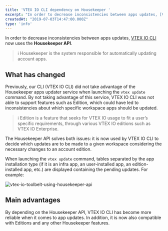 ```yaml
---
title: 'VTEX IO CLI dependency on Housekeeper '
excerpt: "In order to decrease inconsistencies between apps updates, [VTEX IO CLI](https://github.com/vtex/toolbelt) now uses the __Housekeeper API__.  "
createdAt: "2019-07-03T14:47:00.000Z"
type: 'info'
---
```

In order to decrease inconsistencies between apps updates, [VTEX IO CLI](https://github.com/vtex/toolbelt) now uses the __Housekeeper API__.  

> ℹ️ Housekeeper is the system responsible for automatically updating account apps.

## What has changed

Previously, our CLI (VTEX IO CLI) did not take advantage of the Housekeeper apps updater service when launching the `vtex update` command. By not taking advantage of this service, VTEX IO CLI was not able to support features such as Edition, which could have led to inconsistencies about which specific workspace apps should be updated.

> ℹ️ Edition is a feature that seeks for VTEX IO usage to fit a user’s specific requirements, through various VTEX IO editions such as VTEX IO Enterprise.

The Housekeeper API solves both issues: it is now used by VTEX IO CLI to decide which updates are to be made to a given workspace considering the necessary changes to an account edition. 

When launching the `vtex update` command, tables separated by the app installation type (if it is an infra app, an user-installed app, an edition-installed app, etc.) are displayed containing the pending updates. For example:

![vtex-io-toolbelt-using-housekeeper-api](https://user-images.githubusercontent.com/52087100/60602163-a670c700-9d89-11e9-9667-2ddb3f2db34a.png)

## Main advantages

By depending on the Housekeeper API, VTEX IO CLI has become more reliable when it comes to app updates. In addition, it is now also compatible with Editions and any other Housekeeper features.
